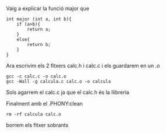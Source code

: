 Vaig a explicar la funció major que

~~~
int major (int a, int b){
    if (a>b){
        return a;
    }
    else{
        return b;
    }
}
~~~

Ara escrivim els 2 fitxers calc.h i calc.c i els guardarem en un .o

~~~
gcc -c calc.c -o calc.o
gcc -Wall -g calcula.c calc.o -o calcula
~~~

Sols agarrem el calc.c ja que el calc.h és la llibreria

Finalment amb el .PHONY:clean
~~~
rm -rf calcula calc.o
~~~
borrem els fitxer sobrants
